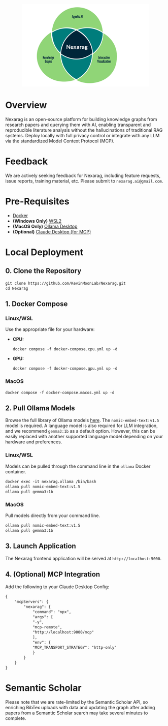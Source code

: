 <p align="center">
  <a href="https://github.com/KevinMoonLab/Nexarag"><img src="nexarag.png" alt="Nexarag" width="400"></a>
</p>

# Overview

Nexarag is an open-source platform for building knowledge graphs from research papers and querying them with AI, enabling transparent and reproducible literature analysis without the hallucinations of traditional RAG systems. Deploy locally with full privacy control or integrate with any LLM via the standardized Model Context Protocol (MCP).

# Feedback

We are actively seeking feedback for Nexarag, including feature requests, issue reports, training material, etc. Please submit to `nexarag.ai@gmail.com`.

# Pre-Requisites
- [Docker](https://docs.docker.com/engine/install/)
- **(Windows Only)** [WSL2](https://learn.microsoft.com/en-us/windows/wsl/install)
- **(MacOS Only)** [Ollama Desktop](https://ollama.com/download/mac)
- **(Optional)** [Claude Desktop (for MCP)](https://claude.ai/download)

# Local Deployment

## 0. Clone the Repository

```
git clone https://github.com/KevinMoonLab/Nexarag.git
cd Nexarag
```

## 1. Docker Compose

### Linux/WSL

Use the appropriate file for your hardware:

* **CPU:**

  ```
  docker compose -f docker-compose.cpu.yml up -d
  ```
* **GPU:**

  ```
  docker compose -f docker-compose.gpu.yml up -d
  ```

### MacOS

```
docker compose -f docker-compose.macos.yml up -d
```

## 2. Pull Ollama Models

Browse the full library of Ollama models [here](https://ollama.com/library). The `nomic-embed-text:v1.5` model is required. A language model is also required for LLM integration, and we recommend `gemma3:1b` as a default option. However, this can be easily replaced with another supported language model depending on your hardware and preferences.

### Linux/WSL

Models can be pulled through the command line in the `ollama` Docker container.

```
docker exec -it nexarag.ollama /bin/bash
ollama pull nomic-embed-text:v1.5
ollama pull gemma3:1b
```

### MacOS

Pull models directly from your command line.

```
ollama pull nomic-embed-text:v1.5
ollama pull gemma3:1b
```

## 3. Launch Application

The Nexarag frontend application will be served at `http://localhost:5000`.

## 4. (Optional) MCP Integration
Add the following to your Claude Desktop Config:
```
{
    "mcpServers": {
        "nexarag": {
            "command": "npx",
            "args": [
            "-y",
            "mcp-remote",
            "http://localhost:9000/mcp"
            ],
            "env": {
            "MCP_TRANSPORT_STRATEGY": "http-only"
            }
        }
    }
}
```

# Semantic Scholar
Please note that we are rate-limited by the Semantic Scholar API, so enriching BibTex uploads with data and updating the graph after adding papers from a Semantic Scholar search may take several minutes to complete.
